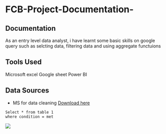 # FCB-Project-Documentation-
## Documentation
As an entry level data analyst, i have learnt some basic skills on google query such as selcting data, filtering data and using aggregate functuions 
## Tools Used
Microsoft excel
Google sheet
Power BI
## Data Sources
- MS for data cleaning [Download here](https://kagghle.com)

~~~
Select * from table 1
where condition = met
~~~
![](IMG_4407)
